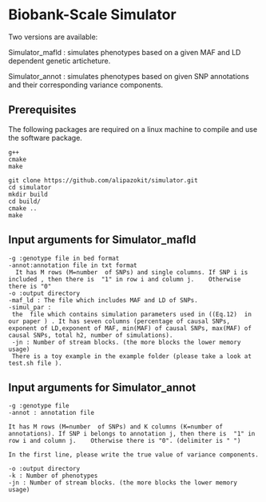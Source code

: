 # Biobank-Scale Simulator
Two versions are available:

Simulator_mafld : simulates phenotypes based on a given MAF and LD dependent genetic articheture.

Simulator_annot : simulates phenotypes based on given SNP annotations and their corresponding variance components. 


## Prerequisites
The following packages are required on a linux machine to compile and use the software package.
```
g++
cmake
make
```


```
git clone https://github.com/alipazokit/simulator.git
cd simulator
mkdir build
cd build/
cmake ..
make

```

## Input arguments for  Simulator_mafld 
```
-g :genotype file in bed format
-annot:annotation file in txt format 
  It has M rows (M=number  of SNPs) and single columns. If SNP i is included , then there is  "1" in row i and column j.    Otherwise there is "0"
-o :output directory 
-maf_ld : The file which includes MAF and LD of SNPs. 
-simul_par :
 the  file which contains simulation parameters used in ((Eq.12)  in our paper ) . It has seven columns (percentage of causal SNPs, exponent of LD,exponent of MAF, min(MAF) of causal SNPs, max(MAF) of causal SNPs, total h2, number of simulations).
 -jn : Number of stream blocks. (the more blocks the lower memory usage)
 There is a toy example in the example folder (please take a look at test.sh file ).
 ```
 
## Input arguments for  Simulator_annot
```
-g :genotype file
-annot : annotation file
 
It has M rows (M=number  of SNPs) and K columns (K=number of annotations). If SNP i belongs to annotation j, then there is  "1" in row i and column j.    Otherwise there is "0". (delimiter is " ")

In the first line, please write the true value of variance components.

-o :output directory 
-k : Number of phenotypes
-jn : Number of stream blocks. (the more blocks the lower memory usage)
 
 ```
 

